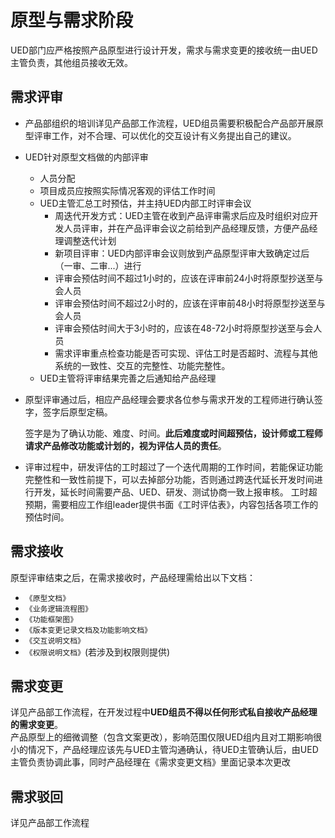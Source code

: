# 原型与需求阶段
UED部门应严格按照产品原型进行设计开发，需求与需求变更的接收统一由UED主管负责，其他组员接收无效。

## 需求评审
- 产品部组织的培训详见产品部工作流程，UED组员需要积极配合产品部开展原型评审工作，对不合理、可以优化的交互设计有义务提出自己的建议。
- UED针对原型文档做的内部评审
    - 人员分配
    - 项目成员应按照实际情况客观的评估工作时间
    - UED主管汇总工时预估，并主持UED内部工时评审会议
        + 周迭代开发方式：UED主管在收到产品评审需求后应及时组织对应开发人员评审，并在产品评审会议之前给到产品经理反馈，方便产品经理调整迭代计划
        + 新项目评审：UED内部评审会议则放到产品原型评审大致确定过后（一审、二审...）进行
        + 评审会预估时间不超过1小时的，应该在评审前24小时将原型抄送至与会人员
        + 评审会预估时间不超过2小时的，应该在评审前48小时将原型抄送至与会人员
        + 评审会预估时间大于3小时的，应该在48-72小时将原型抄送至与会人员
        + 需求评审重点检查功能是否可实现、评估工时是否超时、流程与其他系统的一致性、交互的完整性、功能完整性。
    - UED主管将评审结果完善之后通知给产品经理
- 原型评审通过后，相应产品经理会要求各位参与需求开发的工程师进行确认签字，签字后原型定稿。

    签字是为了确认功能、难度、时间。**此后难度或时间超预估，设计师或工程师请求产品修改功能或计划的，视为评估人员的责任**。

- 评审过程中，研发评估的工时超过了一个迭代周期的工作时间，若能保证功能完整性和一致性前提下，可以去掉部分功能，否则通过跨迭代延长开发时间进行开发，延长时间需要产品、UED、研发、测试协商一致上报审核。
工时超预期，需要相应工作组leader提供书面《工时评估表》，内容包括各项工作的预估时间。

## 需求接收
原型评审结束之后，在需求接收时，产品经理需给出以下文档：
- `《原型文档》`
- `《业务逻辑流程图》`
- `《功能框架图》`
- `《版本变更记录文档及功能影响文档》`
- `《交互说明文档》`
- `《权限说明文档》`(若涉及到权限则提供)


## 需求变更
详见产品部工作流程，在开发过程中**UED组员不得以任何形式私自接收产品经理的需求变更**。<br>
产品原型上的细微调整（包含文案更改），影响范围仅限UED组内且对工期影响很小的情况下，产品经理应该先与UED主管沟通确认，待UED主管确认后，由UED主管负责协调此事，同时产品经理在《需求变更文档》里面记录本次更改

## 需求驳回
详见产品部工作流程